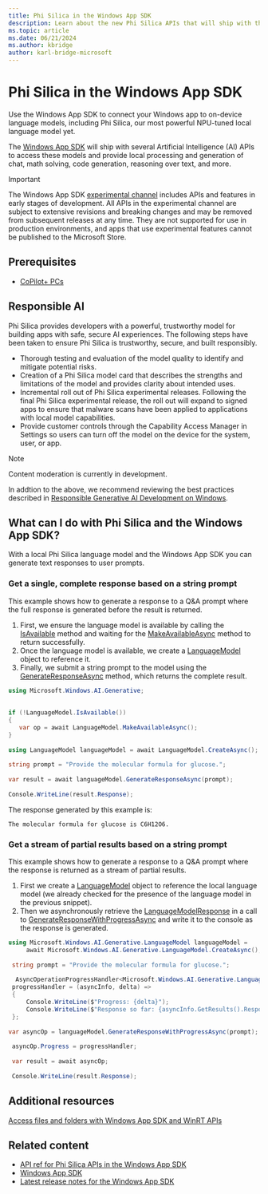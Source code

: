 ```yaml
---
title: Phi Silica in the Windows App SDK
description: Learn about the new Phi Silica APIs that will ship with the Windows App SDK and can be used to access local language models for local processing and generation of chat, math solving, code generation, reasoning over text, and more.
ms.topic: article
ms.date: 06/21/2024
ms.author: kbridge
author: karl-bridge-microsoft
---
```


# Phi Silica in the Windows App SDK

Use the Windows App SDK to connect your Windows app to on-device language models, including Phi Silica, our most powerful NPU-tuned local language model yet.

The [Windows App SDK](/windows/apps/windows-app-sdk/) will ship with several Artificial Intelligence (AI) APIs to access these models and provide local processing and generation of chat, math solving, code generation, reasoning over text, and more.

> [!IMPORTANT]
> The Windows App SDK [experimental channel](/windows/apps/windows-app-sdk/experimental-channel) includes APIs and features in early stages of development. All APIs in the experimental channel are subject to extensive revisions and breaking changes and may be removed from subsequent releases at any time. They are not supported for use in production environments, and apps that use experimental features cannot be published to the Microsoft Store.

## Prerequisites

- [CoPilot+ PCs](/windows/ai/npu-devices/)

## Responsible AI

Phi Silica provides developers with a powerful, trustworthy model for building apps with safe, secure AI experiences. The following steps have been taken to ensure Phi Silica is trustworthy, secure, and built responsibly.

- Thorough testing and evaluation of the model quality to identify and mitigate potential risks.
- Creation of a Phi Silica model card that describes the strengths and limitations of the model and provides clarity about intended uses.
- Incremental roll out of Phi Silica experimental releases. Following the final Phi Silica experimental release, the roll out will expand to signed apps to ensure that malware scans have been applied to applications with local model capabilities.
- Provide customer controls through the Capability Access Manager in Settings so users can turn off the model on the device for the system, user, or app.

> [!NOTE]
> Content moderation is currently in development.

In addtion to the above, we recommend reviewing the best practices described in [Responsible Generative AI Development on Windows](/windows/ai/rai).

## What can I do with Phi Silica and the Windows App SDK?

With a local Phi Silica language model and the Windows App SDK you can generate text responses to user prompts.

### Get a single, complete response based on a string prompt

This example shows how to generate a response to a Q&A prompt where the full response is generated before the result is returned.

1. First, we ensure the language model is available by calling the [IsAvailable](phi-silica-api-ref.md#microsoftwindowsaigenerativelanguagemodelisavailable-method) method and waiting for the [MakeAvailableAsync](phi-silica-api-ref.md#microsoftwindowsaigenerativelanguagemodelmakeavailableasync-method) method to return successfully.
1. Once the language model is available, we create a [LanguageModel](phi-silica-api-ref.md#microsoftwindowsaigenerativelanguagemodel-class) object to reference it.
1. Finally, we submit a string prompt to the model using the [GenerateResponseAsync](phi-silica-api-ref.md#microsoftwindowsaigenerativelanguagemodelgenerateresponseasyncsystemstring-method) method, which returns the complete result.

```csharp
using Microsoft.Windows.AI.Generative; 
 
 
if (!LanguageModel.IsAvailable()) 
{ 
   var op = await LanguageModel.MakeAvailableAsync(); 
} 
 
using LanguageModel languageModel = await LanguageModel.CreateAsync(); 
 
string prompt = "Provide the molecular formula for glucose."; 
 
var result = await languageModel.GenerateResponseAsync(prompt); 
 
Console.WriteLine(result.Response); 
```

The response generated by this example is:

```output
The molecular formula for glucose is C6H12O6.
```

### Get a stream of partial results based on a string prompt

This example shows how to generate a response to a Q&A prompt where the response is returned as a stream of partial results.

1. First we create a [LanguageModel](phi-silica-api-ref.md#microsoftwindowsaigenerativelanguagemodel-class) object to reference the local language model (we already checked for the presence of the language model in the previous snippet).
1. Then we asynchronously retrieve the [LanguageModelResponse](phi-silica-api-ref.md#microsoftwindowsaigenerativelanguagemodelresponse-class) in a call to [GenerateResponseWithProgressAsync](phi-silica-api-ref.md#microsoftwindowsaigenerativelanguagemodelgenerateresponsewithprogressasyncsystemstring-method) and write it to the console as the response is generated.

```csharp
using Microsoft.Windows.AI.Generative.LanguageModel languageModel = 
     await Microsoft.Windows.AI.Generative.LanguageModel.CreateAsync(); 
 
 string prompt = "Provide the molecular formula for glucose."; 
 
  AsyncOperationProgressHandler<Microsoft.Windows.AI.Generative.LanguageModelResponse, string> 
 progressHandler = (asyncInfo, delta) => 
 { 
     Console.WriteLine($"Progress: {delta}"); 
     Console.WriteLine($"Response so far: {asyncInfo.GetResults().Response()}"); 
 }; 
 
var asyncOp = languageModel.GenerateResponseWithProgressAsync(prompt); 
 
 asyncOp.Progress = progressHandler; 
 
 var result = await asyncOp;  
 
 Console.WriteLine(result.Response);
```

## Additional resources

[Access files and folders with Windows App SDK and WinRT APIs](/windows/apps/develop/files/winrt-files)

## Related content

- [API ref for Phi Silica APIs in the Windows App SDK](phi-silica-api-ref.md)
- [Windows App SDK](/windows/apps/windows-app-sdk/)
- [Latest release notes for the Windows App SDK](../windows-ml/release-notes.md)
